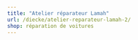 ```yaml
---
title: "Atelier réparateur Lamah"
url: /diecke/atelier-reparateur-lamah-2/
shop: réparation de voitures
---
```


